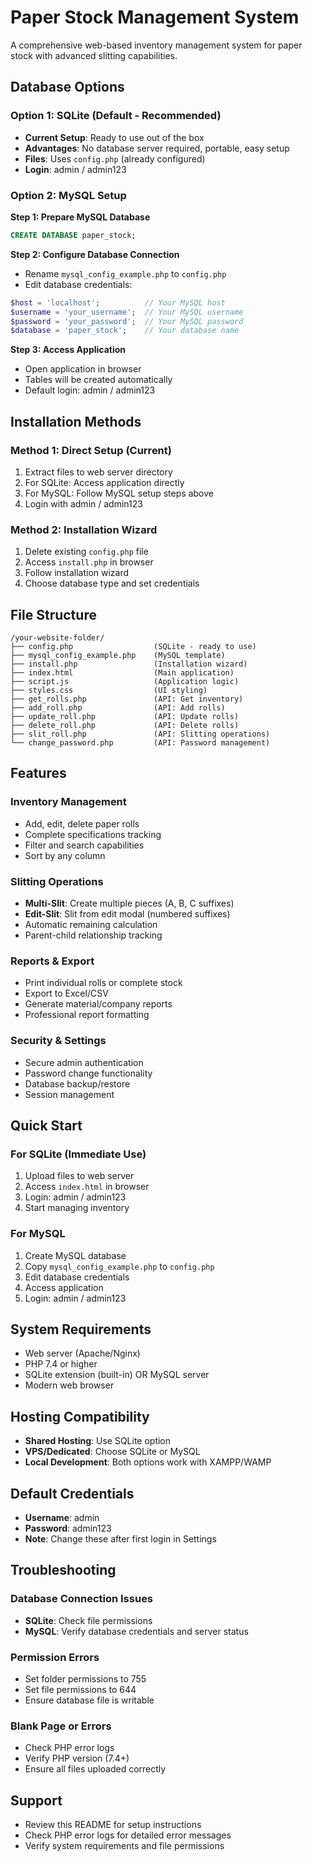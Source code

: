 # Paper Stock Management System

A comprehensive web-based inventory management system for paper stock with advanced slitting capabilities.

## Database Options

### Option 1: SQLite (Default - Recommended)
- **Current Setup**: Ready to use out of the box
- **Advantages**: No database server required, portable, easy setup
- **Files**: Uses `config.php` (already configured)
- **Login**: admin / admin123

### Option 2: MySQL Setup
**Step 1: Prepare MySQL Database**
```sql
CREATE DATABASE paper_stock;
```

**Step 2: Configure Database Connection**
- Rename `mysql_config_example.php` to `config.php`
- Edit database credentials:
```php
$host = 'localhost';          // Your MySQL host
$username = 'your_username';  // Your MySQL username  
$password = 'your_password';  // Your MySQL password
$database = 'paper_stock';    // Your database name
```

**Step 3: Access Application**
- Open application in browser
- Tables will be created automatically
- Default login: admin / admin123

## Installation Methods

### Method 1: Direct Setup (Current)
1. Extract files to web server directory
2. For SQLite: Access application directly
3. For MySQL: Follow MySQL setup steps above
4. Login with admin / admin123

### Method 2: Installation Wizard
1. Delete existing `config.php` file
2. Access `install.php` in browser
3. Follow installation wizard
4. Choose database type and set credentials

## File Structure
```
/your-website-folder/
├── config.php                  (SQLite - ready to use)
├── mysql_config_example.php    (MySQL template)
├── install.php                 (Installation wizard)
├── index.html                  (Main application)
├── script.js                   (Application logic)
├── styles.css                  (UI styling)
├── get_rolls.php               (API: Get inventory)
├── add_roll.php                (API: Add rolls)
├── update_roll.php             (API: Update rolls)
├── delete_roll.php             (API: Delete rolls)
├── slit_roll.php               (API: Slitting operations)
└── change_password.php         (API: Password management)
```

## Features

### Inventory Management
- Add, edit, delete paper rolls
- Complete specifications tracking
- Filter and search capabilities
- Sort by any column

### Slitting Operations
- **Multi-Slit**: Create multiple pieces (A, B, C suffixes)
- **Edit-Slit**: Slit from edit modal (numbered suffixes)
- Automatic remaining calculation
- Parent-child relationship tracking

### Reports & Export
- Print individual rolls or complete stock
- Export to Excel/CSV
- Generate material/company reports
- Professional report formatting

### Security & Settings
- Secure admin authentication
- Password change functionality
- Database backup/restore
- Session management

## Quick Start

### For SQLite (Immediate Use)
1. Upload files to web server
2. Access `index.html` in browser
3. Login: admin / admin123
4. Start managing inventory

### For MySQL
1. Create MySQL database
2. Copy `mysql_config_example.php` to `config.php`
3. Edit database credentials
4. Access application
5. Login: admin / admin123

## System Requirements
- Web server (Apache/Nginx)
- PHP 7.4 or higher
- SQLite extension (built-in) OR MySQL server
- Modern web browser

## Hosting Compatibility
- **Shared Hosting**: Use SQLite option
- **VPS/Dedicated**: Choose SQLite or MySQL
- **Local Development**: Both options work with XAMPP/WAMP

## Default Credentials
- **Username**: admin
- **Password**: admin123
- **Note**: Change these after first login in Settings

## Troubleshooting

### Database Connection Issues
- **SQLite**: Check file permissions
- **MySQL**: Verify database credentials and server status

### Permission Errors
- Set folder permissions to 755
- Set file permissions to 644
- Ensure database file is writable

### Blank Page or Errors
- Check PHP error logs
- Verify PHP version (7.4+)
- Ensure all files uploaded correctly

## Support
- Review this README for setup instructions
- Check PHP error logs for detailed error messages
- Verify system requirements and file permissions